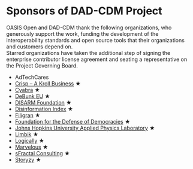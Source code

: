 # Sponsors of DAD-CDM Project

OASIS Open and DAD-CDM thank the following organizations, who generously support the work, funding the development of the interoperability standards and open source tools that their organizations and customers depend on.  
Starred organizations have taken the additional step of signing the enterprise contributor license agreement and seating a representative on the Project Governing Board.

* AdTechCares
* [Crisp – A Kroll Business](https://www.crispthinking.com/) &bigstar;
* [Cyabra](https://cyabra.com/)  &bigstar;
* [DeBunk EU](https://www.debunk.org/)  &bigstar;
* [DISARM Foundation](https://www.disarm.foundation/)  &bigstar;
* [Disinformation Index](https://www.disinformationindex.org/)  &bigstar;
* [Filigran](https://www.filigran.io/en/)  &bigstar;
* [Foundation for the Defense of Democracies](https://www.filigran.io/en/)  &bigstar;
* [Johns Hopkins University Applied Physics Laboratory](https://www.jhuapl.edu/)  &bigstar;
* [Limbik](https://www.limbik.com/)  &bigstar;
* [Logically](https://www.logically.ai/)  &bigstar;
* [Marvelous](https://marvelous.ai/)  &bigstar;
* [sFractal Consulting](https://www.sfractal.com/)  &bigstar;
* [Storyzy](https://storyzy.com/?lang=en) &bigstar;
